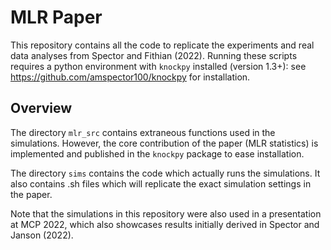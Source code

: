 # MLR Paper

This repository contains all the code to replicate the experiments and real data analyses from Spector and Fithian (2022). Running these scripts requires a python environment with ``knockpy`` installed (version 1.3+): see https://github.com/amspector100/knockpy for installation.

## Overview

The directory ``mlr_src`` contains extraneous functions used in the simulations. However, the core contribution of the paper (MLR statistics) is implemented and published in the ``knockpy`` package to ease installation. 

The directory ``sims`` contains the code which actually runs the simulations. It also contains .sh files which will replicate the exact simulation settings in the paper.

Note that the simulations in this repository were also used in a presentation at MCP 2022, which also showcases results initially derived in Spector and Janson (2022).
